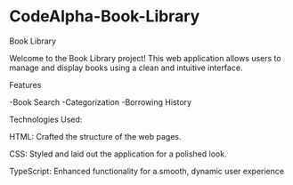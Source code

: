 # CodeAlpha-Book-Library

Book Library

Welcome to the Book Library project! This web application allows users to manage and display books using a clean and intuitive interface.

Features

-Book Search
-Categorization
-Borrowing History

Technologies Used:

HTML: Crafted the structure of the web pages.

CSS: Styled and laid out the application for a polished look.

TypeScript: Enhanced functionality for a smooth, dynamic user experience
